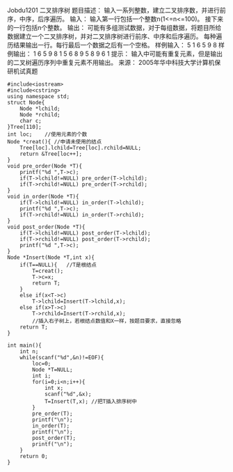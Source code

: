 Jobdu1201 二叉排序树
题目描述： 
    输入一系列整数，建立二叉排序数，并进行前序，中序，后序遍历。
输入： 
    输入第一行包括一个整数n(1<=n<=100)。
    接下来的一行包括n个整数。
输出： 
    可能有多组测试数据，对于每组数据，将题目所给数据建立一个二叉排序树，并对二叉排序树进行前序、中序和后序遍历。
    每种遍历结果输出一行。每行最后一个数据之后有一个空格。
样例输入： 
5
1 6 5 9 8
样例输出： 
1 6 5 9 8 
1 5 6 8 9 
5 8 9 6 1 
提示： 
输入中可能有重复元素，但是输出的二叉树遍历序列中重复元素不用输出。
来源： 
2005年华中科技大学计算机保研机试真题 

```
#include<iostream>
#include<cstring>
using namespace std;
struct Node{
	Node *lchild;
	Node *rchild;
	char c;
}Tree[110];
int loc;    //使用元素的个数
Node *creat(){ //申请未使用的结点
	Tree[loc].lchild=Tree[loc].rchild=NULL;
	return &Tree[loc++];
}
void pre_order(Node *T){
	printf("%d ",T->c);
	if(T->lchild!=NULL) pre_order(T->lchild);
	if(T->rchild!=NULL) pre_order(T->rchild);
}
void in_order(Node *T){
	if(T->lchild!=NULL) in_order(T->lchild);
	printf("%d ",T->c);
	if(T->rchild!=NULL) in_order(T->rchild);
}
void post_order(Node *T){
	if(T->lchild!=NULL) post_order(T->lchild);
	if(T->rchild!=NULL) post_order(T->rchild);
	printf("%d ",T->c);
}
Node *Insert(Node *T,int x){
	if(T==NULL){   //T是根结点
		T=creat();
		T->c=x;
		return T;
	}
	else if(x<T->c)
		T->lchild=Insert(T->lchild,x); 
	else if(x>T->c)
		T->rchild=Insert(T->rchild,x);
		//插入右子树上，若根结点数值和X一样，按题目要求，直接忽略
	return T;
}

int main(){
	int n;
	while(scanf("%d",&n)!=EOF){
		loc=0;
		Node *T=NULL;
		int i;
		for(i=0;i<n;i++){
			int x;
			scanf("%d",&x);
			T=Insert(T,x); //把T插入排序树中
		}
		pre_order(T);
		printf("\n");
		in_order(T);
		printf("\n");
		post_order(T);
		printf("\n");
	}
	return 0;
}
```